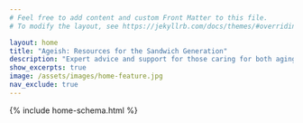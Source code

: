 ```yaml
---
# Feel free to add content and custom Front Matter to this file.
# To modify the layout, see https://jekyllrb.com/docs/themes/#overriding-theme-defaults

layout: home
title: "Ageish: Resources for the Sandwich Generation"
description: "Expert advice and support for those caring for both aging parents and children. Find senior living options, caregiving strategies, and emotional support."
show_excerpts: true
image: /assets/images/home-feature.jpg
nav_exclude: true
---
```


{% include home-schema.html %}
